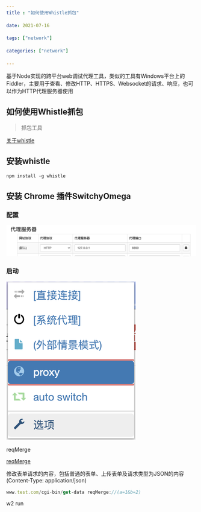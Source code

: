 ```yaml
---
title : "如何使用Whistle抓包"

date: 2021-07-16

tags: ["network"]

categories: ["network"]

---
```


基于Node实现的跨平台web调试代理工具，类似的工具有Windows平台上的Fiddler，主要用于查看、修改HTTP、HTTPS、Websocket的请求、响应，也可以作为HTTP代理服务器使用

 <!--more-->

## 如何使用Whistle抓包

> 抓包工具

[关于whistle](https://wproxy.org/whistle/)


## 安装whistle

```shell
npm install -g whistle
```

## 安装 Chrome 插件SwitchyOmega

### 配置

![](/blog/network/image/Untitled.png)

### 启动

![](/blog/network/image/Untitled1.png)

reqMerge

[reqMerge](http://wproxy.org/whistle/rules/reqMerge.html)

修改表单请求的内容，包括普通的表单、上传表单及请求类型为JSON的内容(Content-Type: application/json)

```jsx
www.test.com/cgi-bin/get-data reqMerge://(a=1&b=2)
```

w2 run
